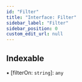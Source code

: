 ```yaml
---
id: "Filter"
title: "Interface: Filter"
sidebar_label: "Filter"
sidebar_position: 0
custom_edit_url: null
---
```


## Indexable

▪ [filterOn: `string`]: `any`
